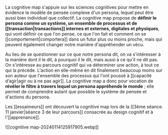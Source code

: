 La cognitive map s'appuie sur les sciences cognitives pour mettre en évidence le modèle de pensée complexe d'un persona, lequel peut être aussi bien individuel que collectif. La cognitive map propose de **définir le persona comme un système, un ensemble de processus et de [[transaction|transactions]] internes et externes, digitales et physiques**, qui vont définir ce que l'on pense, ce que l'on fait et comment on se [[comportement|comportera]] dans un futur plus ou moins proche, mais qui peuvent également changer notre manière d'appréhender un vécu.

Au lieu de se questionner sur ce que notre persona dit, on va s'intéresser à la manière dont il le dit, à pourquoi il le dit, mais aussi à ce qu'il ne dit pas. On s'intéresse au parcours cognitif qui va déterminer une action, à tout ce qui la précède. L'action en elle-même en dit finalement beaucoup moins sur son auteur que l'ensemble des processus qui l'ont poussé à [[capacité d’agir|agir ou à ne pas agir]].  La cognitive map a donc pour vocation de **révéler le filtre à travers lequel un persona appréhende le monde** ; elle permet de comprendre autant que possible le système de pensée et d'actions du persona. 

Les [[essaimeurs]] ont découvert la cognitive map lors de la [[3ème séance. 11 janvier|séance 3 de leur parcours]] consacrée au design cognitif et à l'[[apprenance]]. 

![[cognitive map-20240114125917905.webp]]